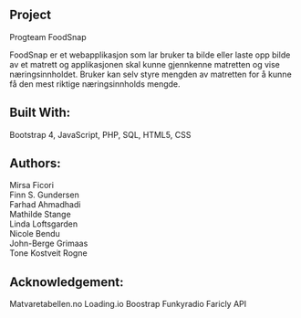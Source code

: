 Project
----------------
Progteam FoodSnap

FoodSnap er et webapplikasjon som lar bruker 
ta bilde eller laste opp bilde av et matrett og 
applikasjonen skal kunne gjennkenne matretten og vise næringsinnholdet.
Bruker kan selv styre mengden av matretten for å kunne få den mest riktige næringsinnholds mengde.

Built With:
----------------
Bootstrap 4,
JavaScript,
PHP,
SQL,
HTML5,
CSS

Authors:
----------------
Mirsa Ficori 			
Finn S. Gundersen 	
Farhad Ahmadhadi 	
Mathilde Stange 		
Linda Loftsgarden 	
Nicole Bendu 		
John-Berge Grimaas  	
Tone Kostveit Rogne 

Acknowledgement:
----------------
Matvaretabellen.no
Loading.io
Boostrap Funkyradio
Faricly API
